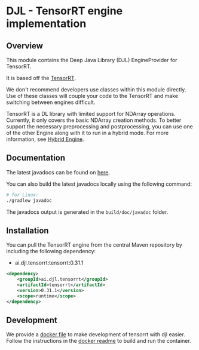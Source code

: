 # DJL - TensorRT engine implementation

## Overview
This module contains the Deep Java Library (DJL) EngineProvider for TensorRT.

It is based off the [TensorRT](https://github.com/NVIDIA/TensorRT).

We don't recommend developers use classes within this module directly.
Use of these classes will couple your code to the TensorRT and make switching between engines difficult.

TensorRT is a DL library with limited support for NDArray operations.
Currently, it only covers the basic NDArray creation methods. To better support the necessary preprocessing and postprocessing,
you can use one of the other Engine along with it to run in a hybrid mode.
For more information, see [Hybrid Engine](../../docs/hybrid_engine.md).

## Documentation

The latest javadocs can be found on [here](https://javadoc.io/doc/ai.djl.tensorrt/tensorrt/latest/index.html).

You can also build the latest javadocs locally using the following command:

```sh
# for Linux:
./gradlew javadoc
```
The javadocs output is generated in the `build/doc/javadoc` folder.

## Installation
You can pull the TensorRT engine from the central Maven repository by including the following dependency:

- ai.djl.tensorrt:tensorrt:0.31.1

```xml
<dependency>
    <groupId>ai.djl.tensorrt</groupId>
    <artifactId>tensorrt</artifactId>
    <version>0.31.1</version>
    <scope>runtime</scope>
</dependency>
```

## Development
We provide a [docker file](https://github.com/deepjavalibrary/djl/blob/master/docker/tensorrt/Dockerfile) to make 
development of tensorrt with djl easier. Follow the instructions in the 
[docker readme](https://github.com/deepjavalibrary/djl/blob/master/docker/README.md) to build and run the container.
